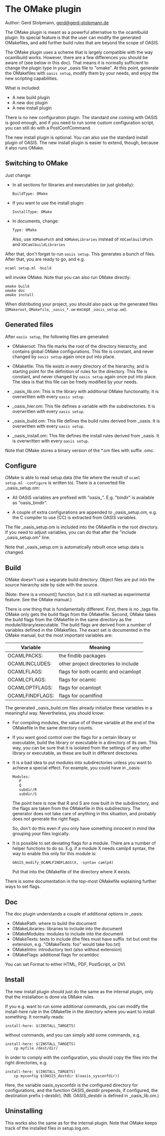 # The OMake plugin

Author: Gerd Stolpmann, gerd@gerd-stolpmann.de



The OMake plugin is meant as a powerful alternative to the ocamlbuild
plugin. Its special feature is that the user can modify the generated
OMakefiles, and add further build rules that are beyond the scope of
OASIS.

The OMake plugin uses a scheme that is largely compatible with the way
ocamlbuild works. However, there are a few differences you should be
aware of (see below in this doc). That means it is normally sufficient
to change the plugin type in your _oasis file to "omake". At this
point, generate the OMakefiles with `oasis setup`, modify them by your
needs, and enjoy the new scripting capabilities.

What is included:

 * A new build plugin
 * A new doc plugin
 * A new install plugin

There is no new configuration plugin. The standard one coming with OASIS
is good enough, and if you need to run some custom configuration script,
you can still do with a PostConfCommand.

The new install plugin is optional. You can also use the standard install
plugin of OASIS. The new install plugin is easier to extend, though,
because it also runs OMake.

## Switching to OMake

Just change:

 * In all sections for libraries and executables (or just globally):
   ```
   BuildType: OMake
   ```

 * If you want to use the install plugin:
   ```
   InstallType: OMake
   ```

 * In documents, change:
   ```
   Type: OMake
   ```

   Also, use
     `XOMakePath` and `XOMakeLibraries`
   instead of
     `XOCamlbuildPath` and `XOCamlbuildLibraries`

After that, don't forget to run `oasis setup`. This generates a bunch
of files. After that, you are ready to go, and e.g.

```
ocaml setup.ml -build
```

will invoke OMake. Note that you can also run OMake directly:

```
omake build
omake doc
omake install
```

When distributing your project, you should also pack up the generated files
(`OMakeroot`, `OMakefile`, `_oasis_*.om` except `_oasis_setup.om`).

## Generated files

After `oasis setup`, the following files are generated:

 * OMakeroot: This file marks the root of the directory hierarchy, and
   contains global OMake configurations. This file is constant, and never
   changed by `oasis setup` again once put into place.

 * OMakefile: This file exists in every directory of the hierarchy,
   and is starting point for the definition of rules for the
   directory.  This file is constant, and never changed by `oasis setup`
   again once put into place. The idea is that this file
   can be freely modified by your needs.

 * _oasis_lib.om: This is the library with additional OMake functionality.
   It is overwritten with every `oasis setup`.

 * _oasis_hier.om: This file defines a variable with the subdirectories.
   It is overwritten with every `oasis setup`.

 * _oasis_build.om: This file defines the build rules derived from _oasis.
   It is overwritten with every `oasis setup`.

 * _oasis_install.om: This file defines the install rules derived from _oasis.
   It is overwritten with every `oasis setup`.

Note that OMake stores a binary version of the *.om files with suffix .omc.

## Configure

OMake is able to read setup.data (the file where the result of
`ocaml setup.ml -configure` is written to). There is a converted file
_oasis_setup.om:

 * All OASIS variables are prefixed with "oasis_". E.g. "bindir" is
   available as "oasis_bindir".

 * A couple of extra configurations are appended to _oasis_setup.om,
   e.g. the C compiler to use (CC) is extracted from OASIS variables.

The file _oasis_setup.om is included into the OMakefile in the root
directory. If you need to adjust variables, you can do that after the
"include _oasis_setup.om" line.

Note that _oasis_setup.om is automatically rebuilt once setup.data is
changed.

## Build

OMake doesn't use a separate build directory. Object files are put
into the source hierarchy side by side with the source.

(Note: there is a vmount() function, but it is still marked as
experimental feature. See the OMake manual.)

There is one thing that is fundamentally different. First, there is no
_tags file. OMake only gets the build flags from the OMakefile. Second,
OMake takes the build flags from the OMakefile in the same directory as
the module/library/executable. The build flags are derived from a number
of variables defined in the OMakefiles. The exact set is documented in
the OMake manual, but the most important variables are:

   Variable        | Meaning
-------------------|---------------------------------------------
   OCAMLPACKS:     | the findlib packages
   OCAMLINCLUDES:  | other project directories to include
   OCAMLFLAGS:     | flags for both ocamlc and ocamlopt
   OCAMLCFLAGS:    | flags for ocamlc
   OCAMLOPTFLAGS:  | flags for ocamlopt
   OCAMLFINDFLAGS: | flags for ocamlfind

The generated _oasis_build.om files already initialize these variables
in a meaningful way. Nevertheless, you should know:

 * For compiling modules, the value of of these variable at the end
   of the OMakefile in the same directory counts.

 * If you want good control over the flags for a certain library or
   executable, build the library or executable in a directory of its
   own. This way, you can be sure that it is isolated from the
   settings of any other library or executable, as these are built
   in different directories.

 * It is a bad idea to put modules into subdirectories unless you want
   to achieve a special effect. For example, you could have in _oasis:

   ```
   Modules:
      P
      Q
      subdir/R
      subdir/S
   ```

   The point here is now that R and S are now built in the subdirectory,
   and the flags are taken from the OMakefile in this subdirectory. The
   generator does not take care of anything in this situation, and probably
   does not generate the right flags.

   So, don't do this even if you only have something innocent in mind
   like grouping your files logically.

 * It is possible to set deviating flags for a module. There are a number
   of helper functions to do so. E.g. if a module X needs camlp4 syntax,
   the way to enable this only for this module is:

   ```
   OASIS_modify_OCAMLFINDFLAGS(X, -syntax camlp4)
   ```

   Put that into the OMakefile of the directory where X exists.

There is some documentation in the top-most OMakefile explaining further
ways to set flags.

## Doc

The doc plugin understands a couple of additional options in _oasis:

 * OMakePath: where to build the document
 * OMakeLibraries: libraries to include into the document
 * OMakeModules: modules to include into the document
 * OMakeTexts: texts to include (the files must have suffix .txt
   but omit the extension, e.g. "OMakeTexts: foo" would take foo.txt)
 * OMakeIntro: introductory text (also without extension)
 * OMakeFlags: additional flags for ocamldoc

You can set Format to either HTML, PDF, PostScript, or DVI.

## Install

The new install plugin should just do the same as the internal plugin,
only that the installation is done via OMake rules.

If you e.g. want to run some additional commands, you can modify the
install-here rule in the OMakefile in the directory where you want
to install something. It normally reads:

```
install-here: $(INSTALL_TARGETS)
```

without commands, and you can simply add some commands, e.g.

```
install-here: $(INSTALL_TARGETS)
    cp myfile /dest/dir/
```

In order to comply with the configuration, you should copy the files
into the right directories, e.g.

```
install-here: $(INSTALL_TARGETS)
    cp myconfig $(OASIS_destdir $(oasis_sysconfdir))
```

Here, the variable oasis_sysconfdir is the configured directory for
configurations, and the function OASIS_destdir prepends, if configured,
the destination prefix (-destdir). (NB. OASIS_destdir is defined in
_oasis_lib.om.)

## Uninstalling

This works also the same as for the internal plugin. Note that OMake
keeps track of the installed files in setup.log.om.
